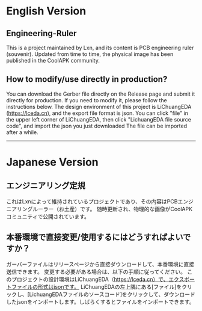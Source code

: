 # English Version

## Engineering-Ruler
This is a project maintained by Lxn, and its content is PCB engineering ruler (souvenir).
Updated from time to time, the physical image has been published in the CoolAPK community.

## How to modify/use directly in production?
You can download the Gerber file directly on the Release page and submit it directly for production. If you need to modify it, please follow the instructions below.
The design environment of this project is LiChuangEDA (https://lceda.cn), and the export file format is json. You can click "file" in the upper left corner of LiChuangEDA, then click "LichuangEDA file source code", and import the json you just downloaded The file can be imported after a while.

---

# Japanese Version

## エンジニアリング定規
これはLxnによって維持されているプロジェクトであり、その内容はPCBエンジニアリングルーラー（お土産）です。
随時更新され、物理的な画像がCoolAPKコミュニティで公開されています。

## 本番環境で直接変更/使用するにはどうすればよいですか？
ガーバーファイルはリリースページから直接ダウンロードして、本番環境に直接送信できます。 変更する必要がある場合は、以下の手順に従ってください。
このプロジェクトの設計環境はLiChuangEDA（https://lceda.cn）で、エクスポートファイルの形式はjsonです。 LiChuangEDAの左上隅にある[ファイル]をクリックし、[LichuangEDAファイルのソースコード]をクリックして、ダウンロードしたjsonをインポートします。しばらくするとファイルをインポートできます。
